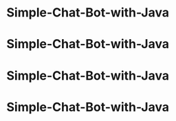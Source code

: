 # Simple-Chat-Bot-with-Java
# Simple-Chat-Bot-with-Java
# Simple-Chat-Bot-with-Java
# Simple-Chat-Bot-with-Java
